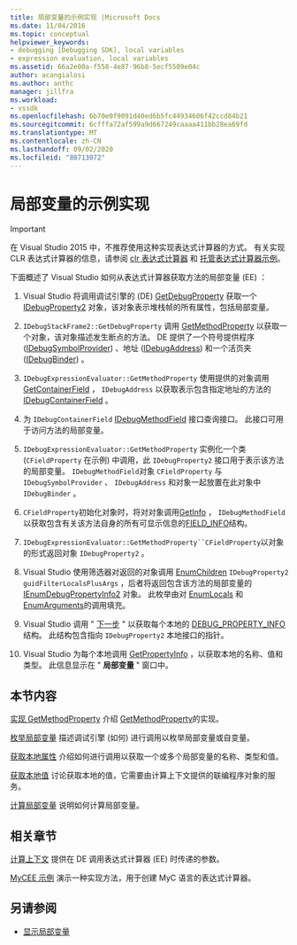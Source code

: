```yaml
---
title: 局部变量的示例实现 |Microsoft Docs
ms.date: 11/04/2016
ms.topic: conceptual
helpviewer_keywords:
- debugging [Debugging SDK], local variables
- expression evaluation, local variables
ms.assetid: 66a2e00a-f558-4e87-96b8-5ecf5509e04c
author: acangialosi
ms.author: anthc
manager: jillfra
ms.workload:
- vssdk
ms.openlocfilehash: 6b70e0f9091d40ed6b5fc44934606f42ccd84b21
ms.sourcegitcommit: 6cfffa72af599a9d667249caaaa411bb28ea69fd
ms.translationtype: MT
ms.contentlocale: zh-CN
ms.lasthandoff: 09/02/2020
ms.locfileid: "80713072"
---
```

# <a name="sample-implementation-of-locals"></a>局部变量的示例实现
> [!IMPORTANT]
> 在 Visual Studio 2015 中，不推荐使用这种实现表达式计算器的方式。 有关实现 CLR 表达式计算器的信息，请参阅 [clr 表达式计算器](https://github.com/Microsoft/ConcordExtensibilitySamples/wiki/CLR-Expression-Evaluators) 和 [托管表达式计算器示例](https://github.com/Microsoft/ConcordExtensibilitySamples/wiki/Managed-Expression-Evaluator-Sample)。

 下面概述了 Visual Studio 如何从表达式计算器获取方法的局部变量 (EE) ：

1. Visual Studio 将调用调试引擎的 (DE) [GetDebugProperty](../../extensibility/debugger/reference/idebugstackframe2-getdebugproperty.md) 获取一个 [IDebugProperty2](../../extensibility/debugger/reference/idebugproperty2.md) 对象，该对象表示堆栈帧的所有属性，包括局部变量。

2. `IDebugStackFrame2::GetDebugProperty` 调用 [GetMethodProperty](../../extensibility/debugger/reference/idebugexpressionevaluator-getmethodproperty.md) 以获取一个对象，该对象描述发生断点的方法。 DE 提供了一个符号提供程序 ([IDebugSymbolProvider](../../extensibility/debugger/reference/idebugsymbolprovider.md)) 、地址 ([IDebugAddress](../../extensibility/debugger/reference/idebugaddress.md)) 和一个活页夹 ([IDebugBinder](../../extensibility/debugger/reference/idebugbinder.md)) 。

3. `IDebugExpressionEvaluator::GetMethodProperty` 使用提供的对象调用 [GetContainerField](../../extensibility/debugger/reference/idebugsymbolprovider-getcontainerfield.md) ， `IDebugAddress` 以获取表示包含指定地址的方法的 [IDebugContainerField](../../extensibility/debugger/reference/idebugcontainerfield.md) 。

4. 为 `IDebugContainerField` [IDebugMethodField](../../extensibility/debugger/reference/idebugmethodfield.md) 接口查询接口。 此接口可用于访问方法的局部变量。

5. `IDebugExpressionEvaluator::GetMethodProperty` 实例化一个类 (`CFieldProperty` 在示例) 中调用，此 `IDebugProperty2` 接口用于表示该方法的局部变量。 `IDebugMethodField`对象 `CFieldProperty` 与 `IDebugSymbolProvider` 、 `IDebugAddress` 和对象一起放置在此对象中 `IDebugBinder` 。

6. `CFieldProperty`初始化对象时，将对对象调用[GetInfo](../../extensibility/debugger/reference/idebugfield-getinfo.md) ， `IDebugMethodField` 以获取包含有关该方法自身的所有可显示信息的[FIELD_INFO](../../extensibility/debugger/reference/field-info.md)结构。

7. `IDebugExpressionEvaluator::GetMethodProperty``CFieldProperty`以对象的形式返回对象 `IDebugProperty2` 。

8. Visual Studio 使用筛选器对返回的对象调用 [EnumChildren](../../extensibility/debugger/reference/idebugproperty2-enumchildren.md) `IDebugProperty2` `guidFilterLocalsPlusArgs` ，后者将返回包含该方法的局部变量的 [IEnumDebugPropertyInfo2](../../extensibility/debugger/reference/ienumdebugpropertyinfo2.md) 对象。 此枚举由对 [EnumLocals](../../extensibility/debugger/reference/idebugmethodfield-enumlocals.md) 和 [EnumArguments](../../extensibility/debugger/reference/idebugmethodfield-enumarguments.md)的调用填充。

9. Visual Studio 调用 " [下一步](../../extensibility/debugger/reference/ienumdebugpropertyinfo2-next.md) " 以获取每个本地的 [DEBUG_PROPERTY_INFO](../../extensibility/debugger/reference/debug-property-info.md) 结构。 此结构包含指向 `IDebugProperty2` 本地接口的指针。

10. Visual Studio 为每个本地调用 [GetPropertyInfo](../../extensibility/debugger/reference/idebugproperty2-getpropertyinfo.md) ，以获取本地的名称、值和类型。 此信息显示在 " **局部变量** " 窗口中。

## <a name="in-this-section"></a>本节内容
 [实现 GetMethodProperty](../../extensibility/debugger/implementing-getmethodproperty.md) 介绍 [GetMethodProperty](../../extensibility/debugger/reference/idebugexpressionevaluator-getmethodproperty.md)的实现。

 [枚举局部变量](../../extensibility/debugger/enumerating-locals.md) 描述调试引擎 (如何) 进行调用以枚举局部变量或自变量。

 [获取本地属性](../../extensibility/debugger/getting-local-properties.md) 介绍如何进行调用以获取一个或多个局部变量的名称、类型和值。

 [获取本地值](../../extensibility/debugger/getting-local-values.md) 讨论获取本地的值，它需要由计算上下文提供的联编程序对象的服务。

 [计算局部变量](../../extensibility/debugger/evaluating-locals.md) 说明如何计算局部变量。

## <a name="related-sections"></a>相关章节
 [计算上下文](../../extensibility/debugger/evaluation-context.md) 提供在 DE 调用表达式计算器 (EE) 时传递的参数。

 [MyCEE 示例](https://msdn.microsoft.com/library/624a018b-9179-402f-9d48-3aec87b48f4f) 演示一种实现方法，用于创建 MyC 语言的表达式计算器。

## <a name="see-also"></a>另请参阅
- [显示局部变量](../../extensibility/debugger/displaying-locals.md)
